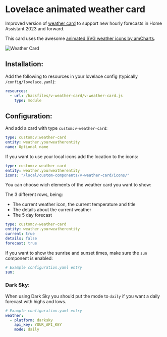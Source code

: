 # Lovelace animated weather card

Improved version of [weather card](https://github.com/bramkragten/weather-card) to support new hourly forecasts in Home Assistant 2023 and forward.

This card uses the awesome [animated SVG weather icons by amCharts](https://www.amcharts.com/free-animated-svg-weather-icons/).

![Weather Card](https://github.com/bramkragten/custom-ui/blob/master/weather-card/weather-card.gif?raw=true)

## Installation:


Add the following to resources in your lovelace config (typically `/config/lovelace.yaml`):

```yaml
resources:
  - url: /hacsfiles/v-weather-card/v-weather-card.js
    type: module
```

## Configuration:

And add a card with type `custom:v-weather-card`:

```yaml
type: custom:v:weather-card
entity: weather.yourweatherentity
name: Optional name
```

If you want to use your local icons add the location to the icons:

```yaml
type: custom:v-weather-card
entity: weather.yourweatherentity
icons: "/local/custom-components/v-weather-card/icons/"
```

You can choose wich elements of the weather card you want to show:

The 3 different rows, being:

- The current weather icon, the current temperature and title
- The details about the current weather
- The 5 day forecast

```yaml
type: custom:v-weather-card
entity: weather.yourweatherentity
current: true
details: false
forecast: true
```

If you want to show the sunrise and sunset times, make sure the `sun` component is enabled:

```yaml
# Example configuration.yaml entry
sun:
```

### Dark Sky:

When using Dark Sky you should put the mode to `daily` if you want a daily forecast with highs and lows.

```yaml
# Example configuration.yaml entry
weather:
  - platform: darksky
    api_key: YOUR_API_KEY
    mode: daily
```
